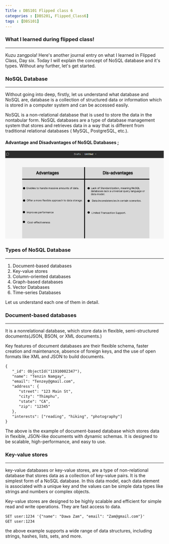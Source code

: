 ```yaml
---
Title : DBS101 Flipped class 6
categories : [DBS201, Flipped_Class6]
tags : [DBS101]
---
```


### What I learned during flipped class!
---
Kuzu zangpola! Here's another journal entry on what I learned in Flipped Class, Day six. Today I will explain the concept of NoSQL database and it's types. Without any further, let's get started.

### NoSQL Database
---
Without going into deep, firstly, let us understand what database and NoSQL are, database is a collection of structured data or information which is stored in a computer system and can be accessed easily.

NoSQL is a non-relational database that is used to store the data in the nontabular form.
NoSQL databases are a type of database management system that stores and retrieves data in a way that is different from traditional relational databases ( MySQL, PostgreSQL, etc.).

#### Advantage and Disadvantages of NoSQL Databases ;
![alt text](../15.png)




### Types of NoSQL Database
---
1. Document-based databases
2. Key-value stores
3. Column-oriented databases
4. Graph-based databases
5. Vector Databases
6. Time-series Databases

Let us understand each one of them in detail.

### Document-based databases
---
It is a nonrelational database, which store data in flexible, semi-structured documents(JSON, BSON, or XML documents.)

Key features of document databases are their flexible schema, faster creation and maintenance, absence of foreign keys, and the use of open formats like XML and JSON to build documents. 
```
{
   "_id": ObjectId("11910002347"),
   "name": "Tenzin Namgay",
   "email": "Tenzey@gmail.com",
   "address": {
      "street": "123 Main St",
      "city": "Thimphu",
      "state": "CA",
      "zip": "12345"
   },
   "interests": ["reading", "hiking", "photography"]
}
```

The above is the example of document-based database which stores data in flexible, JSON-like documents with dynamic schemas. It is designed to be scalable, high-performance, and easy to use.


### Key-value stores
---
 key-value databases or key-value stores, are a type of non-relational database that stores data as a collection of key-value pairs. It is the simplest form of a NoSQL database.
 In this data model, each data element is associated with a unique key and the values can be simple data types like strings and numbers or complex objects.

 Key-value stores are designed to be highly scalable  and efficient for simple read and write operations. They are  fast access to data.

 ```
 SET user:1234 '{"name": "Dawa Zam", "email": "Zam@gmail.com"}'
GET user:1234
```
the above example supports a wide range of data structures, including strings, hashes, lists, sets, and more.

###


 


